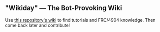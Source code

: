 ## "Wikiday" — The Bot-Provoking Wiki

Use [this repository's wiki][wiki] to find tutorials and FRC/4904 knowledge. Then come back later and contribute!

[wiki]: https://github.com/RoboticsTeam4904/wiki/wiki